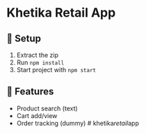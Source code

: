 # Khetika Retail App

## 🚀 Setup
1. Extract the zip
2. Run `npm install`
3. Start project with `npm start`

## 📱 Features
- Product search (text)
- Cart add/view
- Order tracking (dummy)
#   k h e t i k a _ r e t a i l _ a p p  
 